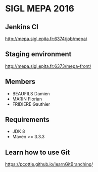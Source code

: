 SIGL MEPA 2016
====

Jenkins CI
---------------
http://mepa.sigl.epita.fr:6374/job/mepa/

Staging environment
---------------
http://mepa.sigl.epita.fr:6373/mepa-front/

Members
---------------
* BEAUFILS Damien
* MARIN Florian
* FRIDIERE Gauthier

Requirements
---------------
* JDK 8
* Maven >= 3.3.3

Learn how to use Git
---------------
https://pcottle.github.io/learnGitBranching/
